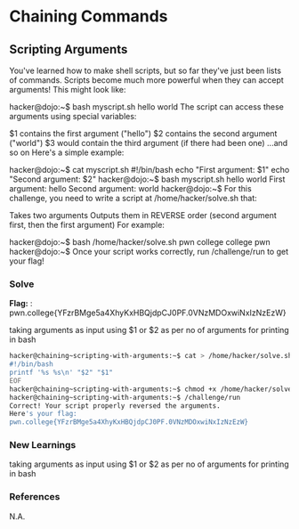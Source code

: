 # Chaining Commands

## Scripting Arguments

You've learned how to make shell scripts, but so far they've just been lists of commands. Scripts become much more powerful when they can accept arguments! This might look like:

hacker@dojo:~$ bash myscript.sh hello world
The script can access these arguments using special variables:

$1 contains the first argument ("hello")
$2 contains the second argument ("world")
$3 would contain the third argument (if there had been one)
...and so on
Here's a simple example:

hacker@dojo:~$ cat myscript.sh
#!/bin/bash
echo "First argument: $1"
echo "Second argument: $2"
hacker@dojo:~$ bash myscript.sh hello world
First argument: hello
Second argument: world
hacker@dojo:~$
For this challenge, you need to write a script at /home/hacker/solve.sh that:

Takes two arguments
Outputs them in REVERSE order (second argument first, then the first argument)
For example:

hacker@dojo:~$ bash /home/hacker/solve.sh pwn college
college pwn
hacker@dojo:~$
Once your script works correctly, run /challenge/run to get your flag!

### Solve
**Flag:** : pwn.college{YFzrBMge5a4XhyKxHBQjdpCJ0PF.0VNzMDOxwiNxIzNzEzW}

taking arguments as input using $1 or $2 as per no of arguments for printing in bash


```bash
hacker@chaining~scripting-with-arguments:~$ cat > /home/hacker/solve.sh <<'EOF'
#!/bin/bash
printf '%s %s\n' "$2" "$1"
EOF
hacker@chaining~scripting-with-arguments:~$ chmod +x /home/hacker/solve.sh
hacker@chaining~scripting-with-arguments:~$ /challenge/run
Correct! Your script properly reversed the arguments.
Here's your flag:
pwn.college{YFzrBMge5a4XhyKxHBQjdpCJ0PF.0VNzMDOxwiNxIzNzEzW}
```

### New Learnings
taking arguments as input using $1 or $2 as per no of arguments for printing in bash

### References 
N.A.
